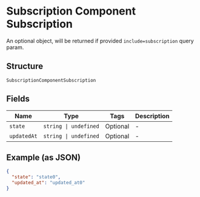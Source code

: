 
# Subscription Component Subscription

An optional object, will be returned if provided `include=subscription` query param.

## Structure

`SubscriptionComponentSubscription`

## Fields

| Name | Type | Tags | Description |
|  --- | --- | --- | --- |
| `state` | `string \| undefined` | Optional | - |
| `updatedAt` | `string \| undefined` | Optional | - |

## Example (as JSON)

```json
{
  "state": "state0",
  "updated_at": "updated_at0"
}
```

